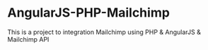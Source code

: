 # AngularJS-PHP-Mailchimp

This is a project to integration Mailchimp using PHP & AngularJS & Mailchimp API
